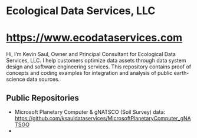 #  Ecological Data Services, LLC
# https://www.ecodataservices.com

Hi, I’m Kevin Saul, Owner and Principal Consultant for Ecological Data Services, LLC. I help customers optimize data assets through data system design and software engineering services.
This repository contains proof of concepts and coding examples for integration and analysis of public earth-science data sources. 

## Public Repositories
  - Microsoft Planetary Computer & gNATSCO (Soil Survey) data: https://github.com/ksauldataservices/MicrosoftPlanetaryComputer_gNATSGO
  - 

<!---
ksauldataservices/ksauldataservices is a ✨ special ✨ repository because its `README.md` (this file) appears on your GitHub profile.
You can click the Preview link to take a look at your changes.
--->
